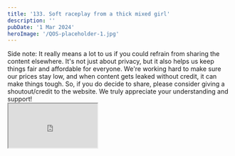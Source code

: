 ```yaml
---
title: '133. Soft raceplay from a thick mixed girl'
description: ''
pubDate: '1 Mar 2024'
heroImage: '/QOS-placeholder-1.jpg'
---
```

<div class="video_paragraph_header"> Side note: It really means a lot to us if you could refrain from sharing the content elsewhere. It's not just about privacy, but it also helps us keep things fair and affordable for everyone. We're working hard to make sure our prices stay low, and when content gets leaked without credit, it can make things tough. So, if you do decide to share, please consider giving a shoutout/credit to the website. We truly appreciate your understanding and support!</div>

<iframe src="https://drive.google.com/file/d/10Hyz2Ujj2AvL3FK1IcWQiAKFMZhxWE1i/preview" width="200" height="100" allow="autoplay" allowfullscreen="allowfullscreen"></iframe>

<br>
<br>
<!---<a class="read_more" href="https://drive.google.com/file/d/10Hyz2Ujj2AvL3FK1IcWQiAKFMZhxWE1i/view?usp=sharing">Download</a>--->
